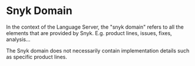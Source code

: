 # Snyk Domain

In the context of the Language Server, the "snyk domain" refers to all the elements that are provided by Snyk. E.g. 
product lines, issues, fixes, analysis...

The Snyk domain does not necessarily contain implementation details such as specific product lines.

